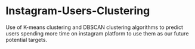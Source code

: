 # Instagram-Users-Clustering

Use of K-means clustering and DBSCAN clustering algorithms to predict users spending more time on instagram platform to use them as  our future potential targets.
